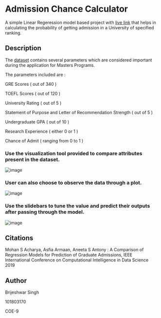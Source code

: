 # Admission Chance Calculator

A simple Linear Regeression model based project with [live link](https://share.streamlit.io/robby11baidwan/project_1/main/Proj1.py) that helps in calculating the probability of getting admission in a University of specified ranking.

## Description

The [dataset](https://www.kaggle.com/mohansacharya/graduate-admissions)  contains several parameters which are considered important during the application for Masters Programs.

The parameters included are :  

GRE Scores ( out of 340 ) 

TOEFL Scores ( out of 120 ) 

University Rating ( out of 5 ) 

Statement of Purpose and Letter of Recommendation Strength ( out of 5 ) 

Undergraduate GPA ( out of 10 ) 

Research Experience ( either 0 or 1 ) 

Chance of Admit ( ranging from 0 to 1 ) 


### Use the visualization tool provided to compare attributes present in the dataset.

![image](https://user-images.githubusercontent.com/67312943/132628687-343cc96e-32f5-46ee-a3e8-7ef43ef9c39b.png)

### User can also choose to observe the data through a plot.

![image](https://user-images.githubusercontent.com/67312943/132629203-58aaf20f-2e86-43c0-aeb2-3aa60d29212c.png)

### Use the slidebars to tune the value and predict their outputs after passing through the model.

![image](https://user-images.githubusercontent.com/67312943/132629267-e14c0da7-b479-4ecb-b318-03718e97a2c2.png)


## Citations

Mohan S Acharya, Asfia Armaan, Aneeta S Antony : A Comparison of Regression Models for Prediction of Graduate Admissions, IEEE International Conference on Computational Intelligence in Data Science 2019


## Author

Brijeshwar Singh

101803170 

COE-9
